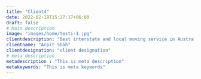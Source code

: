 ```yaml
---
title: "Client4"
date: 2022-02-18T15:27:17+06:00
draft: false
# Main description
image: "images/home/testi-1.jpg"
clientdescription: "Best interstate and local moving service in Australia. Patel movers help us with our house moving. They are very friendly and helpful people. their prices are also reasonable as compare to Australian market. I will definitely recommend to my friends and relatives"
clientname: "Arpit Shah"
clientdesignation: "client designation"
# meta description
metadescription : "This is meta description"
metakeywords: "This is meta keywords"
---
```


